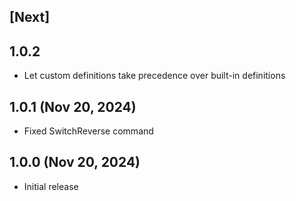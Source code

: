 ## [Next]

## 1.0.2

* Let custom definitions take precedence over built-in definitions

## 1.0.1 (Nov 20, 2024)

* Fixed SwitchReverse command

## 1.0.0 (Nov 20, 2024)

* Initial release
